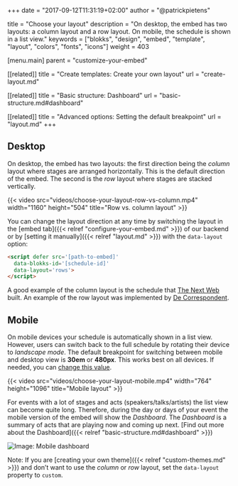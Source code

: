 +++
date            = "2017-09-12T11:31:19+02:00"
author          = "@patrickpietens"

title           = "Choose your layout"
description     = "On desktop, the embed has two layouts: a column layout and a row layout. On mobile, the schedule is shown in a list view."
keywords        = ["blokks", "design", "embed", "template", "layout", "colors", "fonts", "icons"]
weight          = 403

[menu.main]
parent          = "customize-your-embed"

[[related]]
title = "Create templates: Create your own layout"
url = "create-layout.md"

[[related]]
title = "Basic structure: Dashboard"
url = "basic-structure.md#dashboard"

[[related]]
title = "Advanced options: Setting the default breakpoint"
url = "layout.md"
+++

## Desktop
On desktop, the embed has two layouts: the first direction being the *column* layout where stages are arranged horizontally. This is the default direction of the embed. The second is the *row* layout where stages are stacked vertically.

{{< video src="videos/choose-your-layout-row-vs-column.mp4" width="1160" height="504" title="Row vs. column layout" >}}

You can change the layout direction at any time by switching the layout in the [embed tab]({{< relref "configure-your-embed.md" >}}) of our backend or by [setting it manually]({{< relref "layout.md" >}}) with the `data-layout` option:

```html
<script defer src='[path-to-embed]'
  data-blokks-id='[schedule-id]'
  data-layout='rows'>
</script>
```

A good example of the column layout is the schedule that [The Next Web](https://blokks.co/schedules/tnw2017) built. An example of the row layout was implemented by [De Correspondent](https://decorrespondent.nl/evenementen/7/festival-der-vooruitgang/programma).

## Mobile
On mobile devices your schedule is automatically shown in a list view. However, users can switch back to the full schedule by rotating their device to *landscape mode*. The default breakpoint for switching between mobile and desktop view is **30em** or **480px**. This works best on all devices. If needed, you can [change this value](http://configure/breakpoints).

{{< video src="videos/choose-your-layout-mobile.mp4" width="764" height="1096" title="Mobile layout" >}}

For events with a lot of stages and acts (speakers/talks/artists) the list view can become quite long. Therefore, during the day or days of your event the mobile version of the embed will show the *Dashboard*. The *Dashboard* is a summary of acts that are playing now and coming up next. [Find out more about the Dashboard]({{< relref "basic-structure.md#dashboard" >}})

![Image: Mobile dashboard](images/customize-your-embed-choose-your-layout-dashboard.jpg)

<span class='note'>Note: If you are [creating your own theme]({{< relref "custom-themes.md" >}}) and don’t want to use the *column* or *row* layout, set the `data-layout` property to `custom`.</span>
